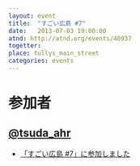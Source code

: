 ```yaml
---
layout: event
title:  "すごい広島 #7"
date:   2013-07-03 19:00:00
atnd: http://atnd.org/events/40937
togetter:
place: tullys_main_street
categories: events
---
```


# 参加者

## [@tsuda_ahr](https://twitter.com/tsuda_ahr)

* [「すごい広島 #7」に参加しました](http://ooltcloud.expressweb.jp/201307/article_04231557.html) 
